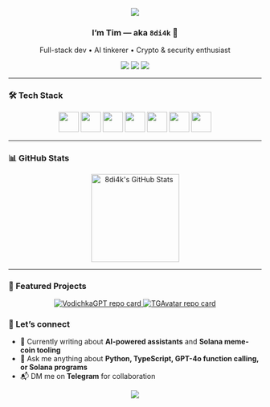 <!-- 🌊────────────────────────── HEADER BANNER ────────────────────────── -->
<p align="center">
  <img src="https://capsule-render.vercel.app/api?type=waving&color=gradient&text=Hello!&height=100&section=header"/>
</p>

<h3 align="center">I’m Tim — aka <code>8di4k</code> 👋</h3>
<p align="center">
  Full-stack dev • AI tinkerer • Crypto&nbsp;&amp;&nbsp;security enthusiast
</p>

<p align="center">
  <a href="https://t.me/vdi4k"><img src="https://img.shields.io/badge/Telegram-0088CC?logo=telegram&logoColor=white" /></a>
  <a href="https://x.com/8di4k"><img src="https://img.shields.io/badge/X-000000?logo=x&logoColor=white" /></a>
  <a href="mailto:8di4k@pm.me"><img src="https://img.shields.io/badge/Email-D14836?logo=gmail&logoColor=white" /></a>
</p>

---

### 🛠 Tech Stack
<p align="center">
  <img src="https://cdn.jsdelivr.net/gh/devicons/devicon/icons/python/python-original.svg" height="40" />
  <img src="https://cdn.jsdelivr.net/gh/devicons/devicon/icons/javascript/javascript-original.svg" height="40" />
  <img src="https://cdn.jsdelivr.net/gh/devicons/devicon/icons/typescript/typescript-original.svg" height="40" />
  <img src="https://cdn.jsdelivr.net/gh/devicons/devicon/icons/react/react-original.svg" height="40" />
  <img src="https://cdn.jsdelivr.net/gh/devicons/devicon/icons/nextjs/nextjs-original.svg" height="40" />
  <img src="https://cdn.jsdelivr.net/gh/devicons/devicon/icons/mongodb/mongodb-original.svg" height="40" />
  <img src="https://cdn.jsdelivr.net/gh/devicons/devicon/icons/solidity/solidity-original.svg" height="40" />
</p>

---

### 📊 GitHub Stats
<p align="center">
  <a href="https://github.com/8di4k">
    <img
      alt="8di4k's GitHub Stats"
      height="175"
      src="https://github-readme-stats.vercel.app/api?username=8di4k&show_icons=true&theme=tokyonight&include_all_commits=true&count_private=true&hide_border=true&rank_icon=github"
    />
  </a>
</p>

---

### 🚀 Featured Projects
<p align="center">

  <!-- VodichkaGPT -->
  <a href="https://github.com/8di4k/VodichkaGPT">
    <img
      src="https://github-readme-stats.vercel.app/api/pin/?username=8di4k&repo=VodichkaGPT&theme=tokyonight&hide_border=true"
      alt="VodichkaGPT repo card"
    />
  </a>

  <!-- TGAvatar -->
  <a href="https://github.com/8di4k/TGAvatar">
    <img
      src="https://github-readme-stats.vercel.app/api/pin/?username=8di4k&repo=TGAvatar&theme=tokyonight&hide_border=true"
      alt="TGAvatar repo card"
    />
  </a>

</p>

### 🤝 Let’s connect
- 📝 Currently writing about **AI-powered assistants** and **Solana meme-coin tooling**  
- 💬 Ask me anything about **Python, TypeScript, GPT-4o function calling, or Solana programs**  
- 📬 DM me on **Telegram** for collaboration

<!-- 🌊─────── FOOTER WAVE ─────── -->
<p align="center">
  <img src="https://capsule-render.vercel.app/api?type=waving&color=gradient&height=100&section=footer" />
</p>


